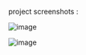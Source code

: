 project screenshots : 

![image](https://github.com/H1manshus0ni/search-engine-_react/assets/97780628/932f5d3b-9d9a-42fa-ad94-ef2f078a336b)


![image](https://github.com/H1manshus0ni/search-engine-_react/assets/97780628/4599d1df-6190-4510-b455-dd00ddabe106)

